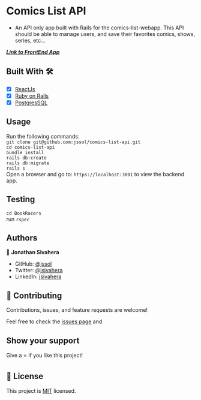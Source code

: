 # Comics List API

- An API only app built with Rails for the comics-list-webapp. This API should be able to manage users, and save their favorites comics, shows, series, etc...

***[Link to FrontEnd App](https://github.com/jssol/comics-list-webapp)***

## Built With 🛠️

- [x] [ReactJs](https://reactjs.org/)
- [x] [Ruby on Rails](https://rubyonrails.org/)
- [x] [PostgresSQL](https://www.postgresql.org/)

## Usage

Run the following commands:</br>
`git clone git@github.com:jssol/comics-list-api.git`</br>
`cd comics-list-api`</br>
`bundle install`</br>
`rails db:create`</br>
`rails db:migrate`</br>
`rails s`</br>
Open a browser and go to: `https://localhost:3001` to view the backend app.

## Testing

`cd BookRacers`</br>
run `rspec`

## Authors

👤 **Jonathan Sivahera**

- GitHub: [@jssol](https://github.com/jssol)
- Twitter: [@jsivahera](https://twitter.com/jsivahera)
- LinkedIn: [jsivahera](https://www.linkedin.com/in/jsivahera/)

## 🤝 Contributing

Contributions, issues, and feature requests are welcome!

Feel free to check the [issues page](https://github.com/jssol/comics-list-webapp/issues) and

## Show your support

Give a ⭐️ if you like this project!

## 📝 License

This project is [MIT](./MIT.md) licensed.
